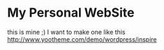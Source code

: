 My Personal WebSite
===================

this is mine ;)
I want to make one like this http://www.yootheme.com/demo/wordpress/inspire
